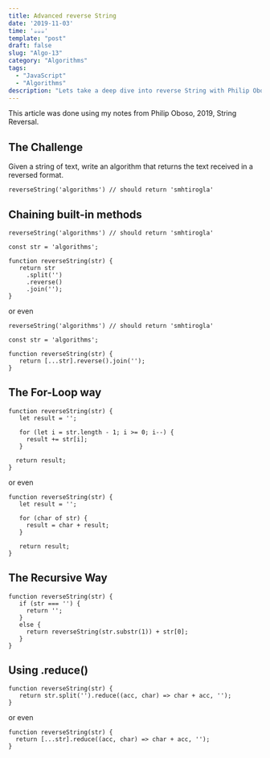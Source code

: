 ```yaml
---
title: Advanced reverse String
date: '2019-11-03'
time: '☕️☕️☕️'
template: "post"
draft: false
slug: "Algo-13"
category: "Algorithms"
tags:
  - "JavaScript"
  - "Algorithms"
description: "Lets take a deep dive into reverse String with Philip Oboso."
---
```


This article was done using my notes from Philip Oboso, 2019, String Reversal.

## The Challenge

Given a string of text, write an algorithm that returns the text received in a reversed format.

```
reverseString('algorithms') // should return 'smhtirogla'
```

## Chaining built-in methods

```
reverseString('algorithms') // should return 'smhtirogla'

const str = 'algorithms';

function reverseString(str) {
   return str
     .split('')
     .reverse()
     .join('');
}
```

or even

```
reverseString('algorithms') // should return 'smhtirogla'

const str = 'algorithms';

function reverseString(str) {
   return [...str].reverse().join('');
}
```

## The For-Loop way

```
function reverseString(str) {
   let result = '';

   for (let i = str.length - 1; i >= 0; i--) {
     result += str[i];
   }

  return result;
}
```

or even

```
function reverseString(str) {
   let result = '';

   for (char of str) {
     result = char + result;
   }

   return result;
}
```

## The Recursive Way

```
function reverseString(str) {
   if (str === '') {
     return '';
   }
   else {
     return reverseString(str.substr(1)) + str[0];
   }
}
```

## Using .reduce()

```
function reverseString(str) {
   return str.split('').reduce((acc, char) => char + acc, '');
}
```

or even

```
function reverseString(str) {
  return [...str].reduce((acc, char) => char + acc, '');
}
```
